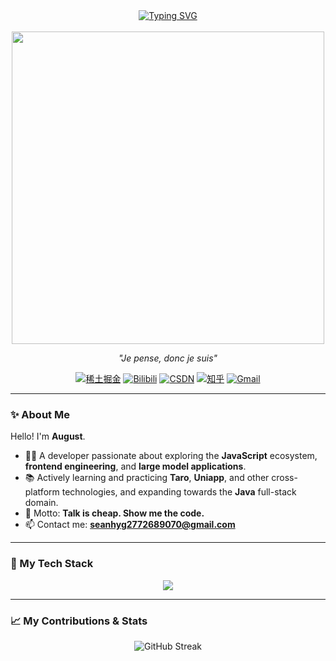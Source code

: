 <div align="center">

 <a href="https://git.io/typing-svg">
   <img src="https://readme-typing-svg.demolab.com?font=Fira+Code&pause=1000&color=00BFFF&center=true&vCenter=true&size=28&width=500&lines=Hi+%F0%9F%91%8B%2C+I'm+August;A+passionate+developer+from+Earth;Welcome+to+my+coding+world!" alt="Typing SVG" />
 </a>

</div>

<br>
<div align="center">
 <img src="https://user-images.githubusercontent.com/74038190/212747903-e9bdf048-2dc8-41f9-b973-0e72ff07bfba.gif" width="500"><br>
</div>

<p align="center">
 <em>"Je pense, donc je suis"</em>
</p>

<p align="center">
 <a href="https://juejin.cn/user/1363858570628734" target="_blank"><img src="https://img.shields.io/badge/稀土掘金-1E80FF?style=for-the-badge&logo=juejin&logoColor=white" alt="稀土掘金"></a>
 <a href="https://space.bilibili.com/691350198/" target="_blank"><img src="https://img.shields.io/badge/Bilibili-%E7%B2%B9?style=for-the-badge&logo=bilibili&logoColor=white" alt="Bilibili"></a>
 <a href="https://blog.csdn.net/qq_56602366/" target="_blank"><img src="https://img.shields.io/badge/CSDN-C32136?style=for-the-badge&logo=C&logoColor=white" alt="CSDN"></a>
 <a href="https://www.zhihu.com/people/luo-sheng-57-84-71" target="_blank"><img src="https://img.shields.io/badge/%E7%9F%A5%E4%B9%8E-0084FF?style=for-the-badge&logo=zhihu&logoColor=white" alt="知乎"></a>
 <a href="mailto:seanhyg2772689070@gmail.com"><img src="https://img.shields.io/badge/Gmail-EA4335?style=for-the-badge&logo=gmail&logoColor=white" alt="Gmail"></a>
</p>

---

### ✨ About Me

Hello! I'm **August**.

- 👨‍💻 A developer passionate about exploring the **JavaScript** ecosystem, **frontend engineering**, and **large model applications**.
- 📚 Actively learning and practicing **Taro**, **Uniapp**, and other cross-platform technologies, and expanding towards the **Java** full-stack domain.
- 🎯 Motto: **Talk is cheap. Show me the code.**
- 📫 Contact me: **seanhyg2772689070@gmail.com**

---

### 🚀 My Tech Stack

<p align="center">
  <img src="https://skillicons.dev/icons?i=js,ts,vue,react,nodejs,java,go,rust,spring,nest,godot,pinia,tailwind,vite,webpack,docker,nuxt,redis,next,linux,git,unity&perline=11" />
</p>

---

### 📈 My Contributions & Stats

<div align="center">
 <img src="https://github-readme-streak-stats.herokuapp.com/?user=sean2772689070&theme=dark&locale=zh_Hans" alt="GitHub Streak" />
</div>
